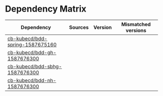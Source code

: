 # Dependency Matrix

Dependency | Sources | Version | Mismatched versions
---------- | ------- | ------- | -------------------
[cb-kubecd/bdd-spring-1587675160](https://github.com/cb-kubecd/bdd-spring-1587675160.git) |  | []() | 
[cb-kubecd/bdd-gh-1587676300](https://github.com/cb-kubecd/bdd-gh-1587676300.git) |  | []() | 
[cb-kubecd/bdd-sbhg-1587676300](https://github.com/cb-kubecd/bdd-sbhg-1587676300.git) |  | []() | 
[cb-kubecd/bdd-nh-1587676300](https://github.com/cb-kubecd/bdd-nh-1587676300.git) |  | []() | 
